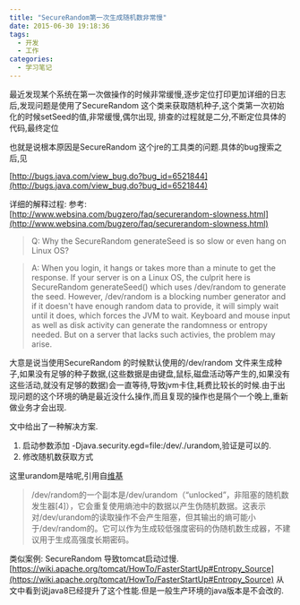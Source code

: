 ```yaml
---
title: "SecureRandom第一次生成随机数非常慢"
date: 2015-06-30 19:18:36
tags:
  - 开发
  - 工作
categories: 
  - 学习笔记
---
```


最近发现某个系统在第一次做操作的时候非常缓慢,逐步定位打印更加详细的日志后,发现问题是使用了SecureRandom 这个类来获取随机种子,这个类第一次初始化的时候setSeed的值,非常缓慢,偶尔出现, 排查的过程就是二分,不断定位具体的代码,最终定位

也就是说根本原因是SecureRandom 这个jre的工具类的问题.具体的bug搜索之后,见

[http://bugs.java.com/view_bug.do?bug_id=6521844](http://bugs.java.com/view_bug.do?bug_id=6521844)

详细的解释过程:
参考: [http://www.websina.com/bugzero/faq/securerandom-slowness.html](http://www.websina.com/bugzero/faq/securerandom-slowness.html)

>Q: Why the SecureRandom generateSeed is so slow or even hang on Linux OS?

>A: When you login, it hangs or takes more than a minute to get the response.
       If your server is on a Linux OS, the culprit here is SecureRandom generateSeed()
       which uses /dev/random to generate the seed. However, /dev/random is a blocking
       number generator and if it doesn't have enough random data to provide, it will
       simply wait until it does, which forces the JVM to wait. Keyboard and mouse input
       as well as disk activity can generate the randomness or entropy needed. But on a
       server that lacks such activies, the problem may arise.


大意是说当使用SecureRandom 的时候默认使用的/dev/random 文件来生成种子,如果没有足够的种子数据,(这些数据是由键盘,鼠标,磁盘活动等产生的,如果没有这些活动,就没有足够的数据)会一直等待,导致jvm卡住,耗费比较长的时候.由于出现问题的这个环境的确是最近没什么操作,而且复现的操作也是隔个一个晚上,重新做业务才会出现.

文中给出了一种解决方案.

1.  启动参数添加 -Djava.security.egd=file:/dev/./urandom,验证是可以的.
2.  修改随机数获取方式

这里urandom是啥呢,引用自[维基](https://zh.wikipedia.org/wiki//dev/random)
>/dev/random的一个副本是/dev/urandom（“unlocked”，非阻塞的随机数发生器[4]），它会重复使用熵池中的数据以产生伪随机数据。这表示对/dev/urandom的读取操作不会产生阻塞，但其输出的熵可能小于/dev/random的。它可以作为生成较低强度密码的伪随机数生成器，不建议用于生成高强度长期密码。

类似案例: SecureRandom 导致tomcat启动过慢.
[https://wiki.apache.org/tomcat/HowTo/FasterStartUp#Entropy_Source](https://wiki.apache.org/tomcat/HowTo/FasterStartUp#Entropy_Source)
从文中看到说java8已经提升了这个性能.但是一般生产环境的java版本是不会改的.
